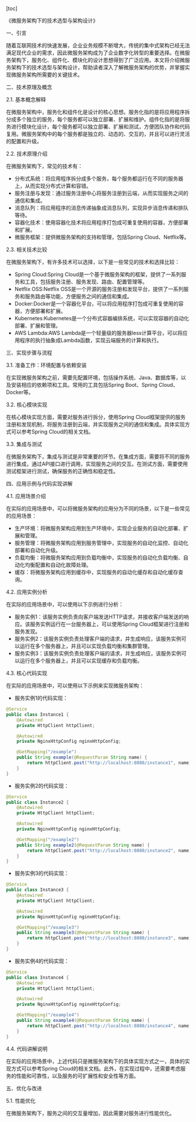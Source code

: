 
[toc]                    
                
                
《微服务架构下的技术选型与架构设计》

一、引言

随着互联网技术的快速发展，企业业务规模不断增大，传统的集中式架构已经无法满足现代企业的需求，因此微服务架构成为了企业数字化转型的重要选择。在微服务架构下，服务化、组件化、模块化的设计思想得到了广泛应用。本文将介绍微服务架构下的技术选型与架构设计，帮助读者深入了解微服务架构的优势，并掌握实现微服务架构所需要的关键技术。

二、技术原理及概念

2.1. 基本概念解释

在微服务架构中，服务化和组件化是设计的核心思想。服务化指的是将应用程序拆分成多个独立的服务，每个服务都可以独立部署、扩展和维护。组件化指的是将服务进行模块化设计，每个服务都可以独立部署、扩展和测试，方便团队协作和代码复用。微服务架构中的每个服务都是独立的、动态的、交互的，并且可以进行灵活的配置和升级。

2.2. 技术原理介绍

在微服务架构下，常见的技术有：

- 分布式系统：将应用程序拆分成多个服务，每个服务都运行在不同的服务器上，从而实现分布式计算和容错。
- 服务注册与发现：通过服务注册中心将服务注册到云端，从而实现服务之间的通信和集成。
- 消息队列：将应用程序的消息传递抽象成消息队列，实现异步消息传递和排队等待。
- 容器化技术：使用容器化技术将应用程序打包成可重复使用的容器，方便部署和扩展。
- 微服务框架：提供微服务架构的支持和管理，包括Spring Cloud、Netflix等。

2.3. 相关技术比较

在微服务架构下，有许多技术可以选择，以下是一些常见的技术和选择比较：

- Spring Cloud:Spring Cloud是一个基于微服务架构的框架，提供了一系列服务和工具，包括服务注册、服务发现、路由、配置管理等。
- Netflix OSS:Netflix OSS是一个开源的服务注册和发现平台，提供了一系列服务和服务路由等功能，方便服务之间的通信和集成。
- Docker:Docker是一个容器化平台，可以将应用程序打包成可重复使用的容器，方便部署和扩展。
- Kubernetes:Kubernetes是一个分布式容器编排系统，可以实现容器的自动化部署、扩展和管理。
- AWS Lambda:AWS Lambda是一个轻量级的服务器less计算平台，可以将应用程序的执行抽象成Lambda函数，实现云端服务的计算和执行。

三、实现步骤与流程

3.1. 准备工作：环境配置与依赖安装

在实现微服务架构之前，需要先配置环境，包括操作系统、Java、数据库等，以及安装相应的依赖项和工具。常用的工具包括Spring Boot、Spring Cloud、Docker等。

3.2. 核心模块实现

在核心模块实现方面，需要对服务进行拆分，使用Spring Cloud框架提供的服务注册和发现机制，将服务注册到云端，并实现服务之间的通信和集成。具体实现方式可以参考Spring Cloud的相关文档。

3.3. 集成与测试

在微服务架构下，集成与测试是非常重要的环节。在集成方面，需要将不同的服务进行集成，通过API接口进行调用，实现服务之间的交互。在测试方面，需要使用测试框架进行测试，确保服务的正确性和稳定性。

四、应用示例与代码实现讲解

4.1. 应用场景介绍

在实际的应用场景中，可以将微服务架构的应用分为不同的场景，以下是一些常见的应用场景：

- 生产环境：将微服务架构应用到生产环境中，实现企业服务的自动化部署、扩展和管理。
- 服务管理：将微服务架构应用到服务管理中，实现服务的自动化监控、自动化部署和自动化升级。
- 负载均衡：将微服务架构应用到负载均衡中，实现服务的自动化负载均衡、自动化均衡配置和自动化故障处理。
- 缓存：将微服务架构应用到缓存中，实现服务的自动化缓存和自动化缓存查询。

4.2. 应用实例分析

在实际的应用场景中，可以使用以下示例进行分析：

- 服务实例1：该服务实例负责向客户端发送HTTP请求，并接收客户端发送的响应。该服务实例运行在一台服务器上，可以使用Spring Cloud框架进行注册和服务发现。
- 服务实例2：该服务实例负责处理客户端的请求，并生成响应，该服务实例可以运行在多个服务器上，并且可以实现负载均衡和集群管理。
- 服务实例3：该服务实例负责处理客户端的请求，并生成响应，该服务实例可以运行在多个服务器上，并且可以实现缓存和负载均衡。

4.3. 核心代码实现

在实际的应用场景中，可以使用以下示例来实现微服务架构：

- 服务实例1的代码实现：

```java
@Service
public class Instance1 {
    @Autowired
    private HttpClient httpClient;

    @Autowired
    private NginxHttpConfig nginxHttpConfig;

    @GetMapping("/example")
    public String example(@RequestParam String name) {
        return httpClient.post("http://localhost:8080/instance1", name);
    }
}
```

- 服务实例2的代码实现：

```java
@Service
public class Instance2 {
    @Autowired
    private HttpClient httpClient;

    @Autowired
    private NginxHttpConfig nginxHttpConfig;

    @GetMapping("/example2")
    public String example2(@RequestParam String name) {
        return httpClient.post("http://localhost:8080/instance2", name);
    }
}
```

- 服务实例3的代码实现：

```java
@Service
public class Instance3 {
    @Autowired
    private HttpClient httpClient;

    @Autowired
    private NginxHttpConfig nginxHttpConfig;

    @GetMapping("/example3")
    public String example3(@RequestParam String name) {
        return httpClient.post("http://localhost:8080/instance3", name);
    }
}
```

- 服务实例4的代码实现：

```java
@Service
public class Instance4 {
    @Autowired
    private HttpClient httpClient;

    @Autowired
    private NginxHttpConfig nginxHttpConfig;

    @GetMapping("/example4")
    public String example4(@RequestParam String name) {
        return httpClient.post("http://localhost:8080/instance4", name);
    }
}
```

4.4. 代码讲解说明

在实际的应用场景中，上述代码只是微服务架构下的具体实现方式之一，具体的实现方式可以参考Spring Cloud的相关文档。此外，在实现过程中，还需要考虑服务的性能和可靠性，以及服务的可扩展性和安全性等方面。

五、优化与改进

5.1. 性能优化

在微服务架构下，服务之间的交互量增加，因此需要对服务进行性能优化。

